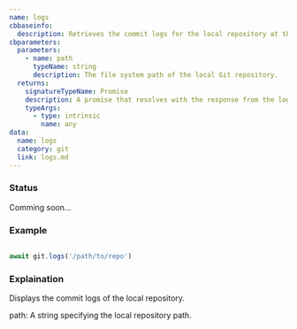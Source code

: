 ```yaml
---
name: logs
cbbaseinfo:
  description: Retrieves the commit logs for the local repository at the given path.
cbparameters:
  parameters:
    - name: path
      typeName: string
      description: The file system path of the local Git repository.
  returns:
    signatureTypeName: Promise
    description: A promise that resolves with the response from the logs event.
    typeArgs:
      - type: intrinsic
        name: any
data:
  name: logs
  category: git
  link: logs.md
---
```

<CBBaseInfo/> 
 <CBParameters/>

### Status 

Comming soon...


### Example 

```js 

await git.logs('/path/to/repo')

```


### Explaination

Displays the commit logs of the local repository.

path: A string specifying the local repository path.